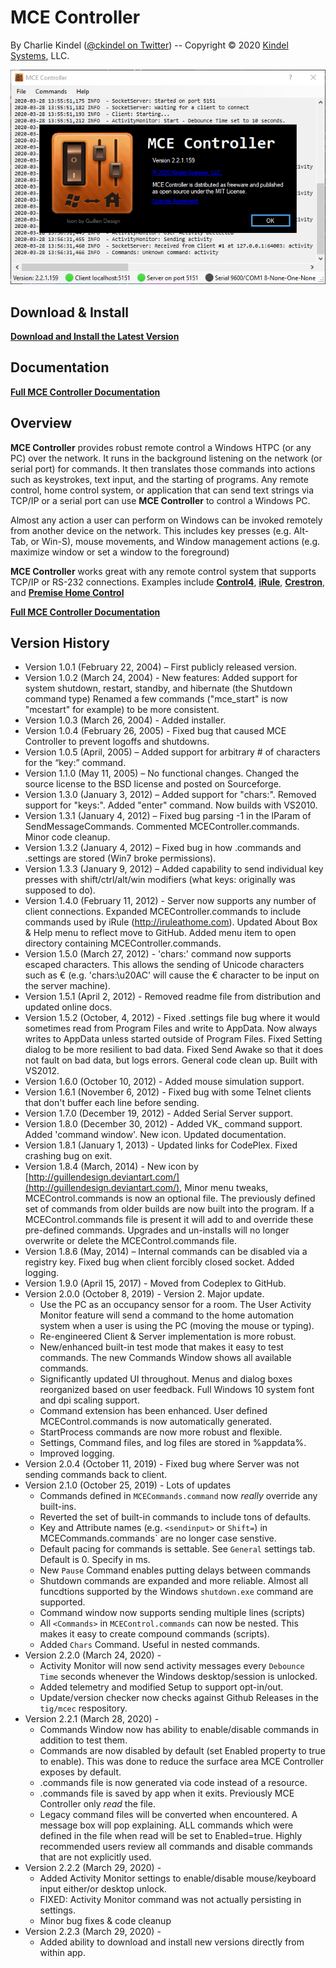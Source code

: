 # MCE Controller

By Charlie Kindel ([@ckindel on Twitter](http://www.twitter.com/ckindel)) -- Copyright © 2020 [Kindel Systems](http://www.kindel.com), LLC.

![MCE Controller](mainwindow.png)

## Download & Install

**[Download and Install the Latest Version](https://github.com/tig/mcec/releases)**

## Documentation

**[Full MCE Controller Documentation](documentation.md)**

## Overview

**MCE Controller** provides robust remote control a Windows HTPC (or any PC) over the network. It runs in the background listening on the network (or serial port) for commands. It then translates those commands into actions such as keystrokes, text input, and the starting of programs. Any remote control, home control system, or application that can send text strings via TCP/IP or a serial port can use **MCE Controller** to control a Windows PC.

Almost any action a user can perform on Windows can be invoked remotely from another device on the network. This includes key presses (e.g. Alt-Tab, or Win-S), mouse movements, and Window management actions (e.g. maximize window or set a window to the foreground)

**MCE Controller** works great with any remote control system that supports TCP/IP or RS-232 connections. Examples include [**Control4**](https://www.control4.com/), [**iRule**](http://www.iruleathome.com/), [**Crestron**](http://www.crestron.com/), and [**Premise Home Control**](http://cocoontech.com/forums/forum/51-premise-home-control/)

**[Full MCE Controller Documentation](documentation.md)**

## Version History

* Version 1.0.1 (February 22, 2004) – First publicly released version.
* Version 1.0.2 (March 24, 2004) - New features: Added support for system shutdown, restart, standby, and hibernate (the Shutdown command type) Renamed a few commands ("mce_start" is now "mcestart" for example) to be more consistent.
* Version 1.0.3 (March 26, 2004) - Added installer.
* Version 1.0.4 (February 26, 2005) - Fixed bug that caused MCE Controller to prevent logoffs and shutdowns.
* Version 1.0.5 (April, 2005) – Added support for arbitrary # of characters for the “key:” command.
* Version 1.1.0 (May 11, 2005) – No functional changes. Changed the source license to the BSD license and posted on Sourceforge.
* Version 1.3.0 (January 3, 2012) – Added support for "chars:". Removed support for "keys:". Added "enter" command. Now builds with VS2010.
* Version 1.3.1 (January 4, 2012) – Fixed bug parsing -1 in the lParam of SendMessageCommands. Commented MCEController.commands. Minor code cleanup.
* Version 1.3.2 (January 4, 2012) – Fixed bug in how .commands and .settings are stored (Win7 broke permissions).
* Version 1.3.3 (January 9, 2012) – Added capability to send individual key presses with shift/ctrl/alt/win modifiers (what keys: originally was supposed to do).
* Version 1.4.0 (February 11, 2012) - Server now supports any number of client connections. Expanded MCEController.commands to include commands used by iRule (http://iruleathome.com). Updated About Box & Help menu to reflect move to GitHub. Added menu item to open directory containing MCEController.commands.
* Version 1.5.0 (March 27, 2012) - 'chars:' command now supports escaped characters. This allows the sending of Unicode characters such as € (e.g. 'chars:\u20AC' will cause the € character to be input on the server machine).
* Version 1.5.1 (April 2, 2012) - Removed readme file from distribution and updated online docs.
* Version 1.5.2 (October, 4, 2012) - Fixed .settings file bug where it would sometimes read from Program Files and write to AppData. Now always writes to AppData unless started outside of Program Files. Fixed Setting dialog to be more resilient to bad data. Fixed Send Awake so that it does not fault on bad data, but logs errors. General code clean up. Built with VS2012.
* Version 1.6.0 (October 10, 2012) - Added mouse simulation support.
* Version 1.6.1 (November 6, 2012) - Fixed bug with some Telnet clients that don't buffer each line before sending.
* Version 1.7.0 (December 19, 2012) - Added Serial Server support.
* Version 1.8.0 (December 30, 2012) - Added VK_ command support. Added 'command window'. New icon. Updated documentation.
* Version 1.8.1 (January 1, 2013) - Updated links for CodePlex. Fixed crashing bug on exit.
* Version 1.8.4 (March, 2014) - New icon by [http://guillendesign.deviantart.com/](http://guillendesign.deviantart.com/), Minor menu tweaks, MCEControl.commands is now an optional file. The previously defined set of commands from older builds are now built into the program. If a MCEControl.commands file is present it will add to and override these pre-defined commands. Upgrades and un-installs will no longer overwrite or delete the MCEControl.commands file.
* Version 1.8.6 (May, 2014) – Internal commands can be disabled via a registry key. Fixed bug when client forcibly closed socket. Added logging.
* Version 1.9.0 (April 15, 2017) - Moved from Codeplex to GitHub.
* Version 2.0.0 (October 8, 2019) - Version 2. Major update.
  * Use the PC as an occupancy sensor for a room. The User Activity Monitor feature will send a command to the home automation system when a user is using the PC (moving the mouse or typing).
  * Re-engineered Client & Server implementation is more robust.
  * New/enhanced built-in test mode that makes it easy to test commands. The new Commands Window shows all available commands.
  * Significantly updated UI throughout. Menus and dialog boxes reorganized based on user feedback. Full Windows 10 system font and dpi scaling support.
  * Command extension has been enhanced. User defined MCEControl.commands is now automatically generated.
  * StartProcess commands are now more robust and flexible.
  * Settings, Command files, and log files are stored in %appdata%.
  * Improved logging.
* Version 2.0.4 (October 11, 2019) - Fixed bug where Server was not sending commands back to client.
* Version 2.1.0 (October 25, 2019) - Lots of updates
  * Commands defined in `MCECommands.command` now *really* override any built-ins. 
  * Reverted the set of built-in commands to include tons of defaults.
  * Key and Attribute names (e.g. `<sendinput>` or `Shift=`) in MCECommands.commands` are no longer case senstive.
  * Default pacing for commands is settable. See `General` settings tab. Default is 0. Specify in ms.
  * New `Pause` Command enables putting delays between commands
  * Shutdown commands are expanded and more reliable. Almost all funcdtions supported by the Windows `shutdown.exe` command are supported.
  * Command window now supports sending multiple lines (scripts)
  * All `<Commands>` in `MCEControl.commands` can now be nested. This makes it easy to create compound commands (scripts).
  * Added `Chars` Command. Useful in nested commands.
* Version 2.2.0 (March 24, 2020) - 
  * Activity Monitor will now send activity messages every `Debounce Time` seconds whenever the Windows desktop/session is unlocked.
  * Added telemetry and modified Setup to support opt-in/out. 
  * Update/version checker now checks against Github Releases in the `tig/mcec` respository.
* Version 2.2.1 (March 28, 2020) - 
  * Commands Window now has ability to enable/disable commands in addition to test them.
  * Commands are now disabled by default (set Enabled property to true to enable). This was done to reduce the surface area MCE Controller exposes by default.
  * .commands file is now generated via code instead of a resource.
  * .commands file is saved by app when it exits. Previously MCE Controller only _read_ the file.
  * Legacy command files will be converted when encountered. A message box will pop explaining. ALL commands which were defined in the file when read will be set to Enabled=true. Highly recommended users review all commands and disable commands that are not explicitly used.
* Version 2.2.2 (March 29, 2020) -
  * Added Activity Monitor settings to enable/disable  mouse/keyboard input either/or desktop unlock. 
  * FIXED: Activity Monitor command was not actually persisting in settings.
  * Minor bug fixes & code cleanup
* Version 2.2.3 (March 29, 2020) -
  * Added ability to download and install new versions directly from within app.